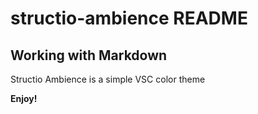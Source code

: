 # structio-ambience README

## Working with Markdown

Structio Ambience is a simple VSC color theme

**Enjoy!**
